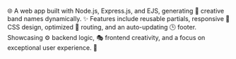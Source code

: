 🌐 A web app built with Node.js, Express.js, and EJS, generating 🎸 creative band names dynamically. ✨ Features include reusable partials, responsive 🎨 CSS design, optimized 🚀 routing, and an auto-updating 🕒 footer. Showcasing ⚙️ backend logic, 🎭 frontend creativity, and a focus on exceptional user experience. 🌟
